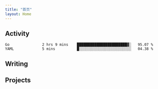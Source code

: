 ```yaml
---
title: "首页"
layout: Home
---
```


## Activity
<!--START_SECTION:waka-->
```text
Go               2 hrs 9 mins    ███████████████████████▓░   95.07 % 
YAML             5 mins          █░░░░░░░░░░░░░░░░░░░░░░░░   04.38 % 
```
<!--END_SECTION:waka-->

## Writing
<PindedPosts />

## Projects
<Projects />
